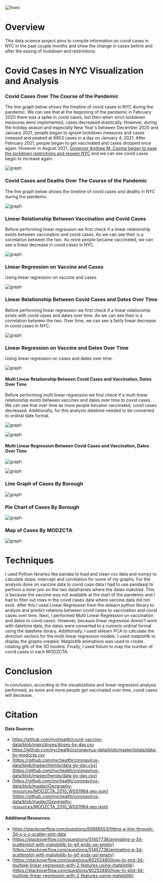 ![front](graphs/frontimg.jpg)

# Overview
This data science project aims to compile information on covid cases in NYC in the past couple months and show the change in cases before and after the easing of lookdown and restrictions. 


# Covid Cases in NYC Visualization and Analysis

### Covid Cases Over The Course of the Pandemic

The line graph below shows the timeline of covid cases in NYC during the pandemic. We can see that at the beginning of the pandemic in February 2020 there was a spike in covid cases, but then when strict lockdown measures were implemented, cases decreased drastically. However, during the holiday season and especially New Year's between December 2020 and January 2021, people began to ignore lockdown measures and cases inreased and peaked at 6953 cases in a day on January 4, 2021. After February 2021, people began to get vaccinated and cases dropped once again. However in August 2021, [Governor Andrew M. Cuomo began to ease the lockdown restrictions and reopen NYC](https://www.governor.ny.gov/news/governor-cuomo-announces-gyms-and-fitness-centers-can-reopen-starting-august-24) and we can see covid cases begin to increase again. 

![graph](graphs/TrendDataCovid.png)


### Covid Cases and Deaths Over The Course of the Pandemic

The line graph below shows the timeline of covid cases and deaths in NYC during the pandemic.

![graph](graphs/CasesOverlay.png)


### Linear Relationship Between Vaccination and Covid Cases

Before performing linear regression we first check if a linear relationship exists between vaccination and covid cases. As we can see their is a correlation between the two. As more people became vaccinated, we can see a linear decrease in covid cases in NYC.

![graph](graphs/CasesVaccineRelation.png)


### Linear Regression on Vaccine and Cases

Using linear regression on vaccine and cases.

![graph](graphs/linearvaccinemodel.png)


### Linear Relationship Between Covid Cases and Dates Over Time

Before performing linear regression we first check if a linear relationship exists with covid cases and dates over time. As we can see their is a correlation between the two. Over time, we can see a fairly linear decrease in covid cases in NYC.

![graph](graphs/CasesDateRelation.png)


### Linear Regression on Vaccine and Dates Over Time

Using linear regression on cases and dates over time.

![graph](graphs/lineardatemodel.png)


#### Multi Linear Relationship Between Covid Cases and Vaccination, Dates Over Time

Before performing multi linear regression we first check if a multi linear relationship exists between vaccines and dates over time to covid cases. We can see that over time as more people became vaccinated, covid cases decreased. Additionally, for this analysis datetime needed to be converted to ordinal date format.

![graph](graphs/MultiLinearRelation.png)


![graph](graphs/MultiLinearRelation.gif)


#### Multi Linear Regression Between Covid Cases and Vaccination, Dates Over Time

![graph](graphs/MultiLinearRegress.png)


![graph](graphs/MultiLinearRegress.gif)


### Line Graph of Cases By Borough
![graph](graphs/CasesByBoroughLine.png)


### Pie Chart of Cases By Borough
![graph](graphs/CasesByBoroughPie.png)


### Map of Cases By MODZCTA
![graph](graphs/mapBorough.JPG)


# Techniques

I used Python libraries like pandas to load and clean csv data and numpy to calculate slope, intercept and correlation for some of my graphs. For the analysis done on vaccine data to covid case data I had to use pandasql to perform a inner join on the two dataframes where the dates matched. This is because the vaccine was not available at the start of the pandemic and I had to filter out rows in the covid cases data where vaccine data did not exist. After this I used Linear Regression from the sklearn python library to analyze and predict relations between covid cases to vaccination and covid cases over time. Next, I performed Multi Linear Regression on vaccination and dates to covid cases. However, because linear regression doesn't work with datetime data, the dates were converted to a numeric ordinal format using the datetime library. Additionally, I used sklearn PCA to calculate the direction vectors for the multi linear regression models. I used matplotlib to display the graphs created. Matplotlib animations was used to create rotating gifs of the 3D models. Finally, I used folium to map the number of covid cases in each MODZCTA.


# Conclusion

In conclusion, according to the visualizations and linear regression analysis performed, as more and more people get vaccinated over time, covid cases will decrease.


# Citation
#### Data Sources:
- [https://github.com/nychealth/covid-vaccine-data/blob/main/doses/doses-by-day.csv ](https://github.com/nychealth/covid-vaccine-data/blob/main/doses/doses-by-day.csv)
- [https://github.com/nychealth/coronavirus-data/blob/master/totals/data-by-modzcta.csv ](https://github.com/nychealth/coronavirus-data/blob/master/totals/data-by-modzcta.csv )
- [https://github.com/nychealth/coronavirus-data/blob/master/trends/data-by-day.csv](https://github.com/nychealth/coronavirus-data/blob/master/trends/data-by-day.csv)
- [https://github.com/nychealth/coronavirus-data/blob/master/Geography-resources/MODZCTA_2010_WGS1984.geo.json](https://github.com/nychealth/coronavirus-data/blob/master/Geography-resources/MODZCTA_2010_WGS1984.geo.json)

#### Additional Resources:
- [https://stackoverflow.com/questions/65888553/fitting-a-line-through-3d-x-y-z-scatter-plot-data ](https://stackoverflow.com/questions/65888553/fitting-a-line-through-3d-x-y-z-scatter-plot-data )
- [https://stackoverflow.com/questions/51457738/animating-a-3d-scatterplot-with-matplotlib-to-gif-ends-up-empty](https://stackoverflow.com/questions/51457738/animating-a-3d-scatterplot-with-matplotlib-to-gif-ends-up-empty)
- [https://stackoverflow.com/questions/60252480/how-to-plot-3d-multiple-linear-regression-with-2-features-using-matplotlib](https://stackoverflow.com/questions/60252480/how-to-plot-3d-multiple-linear-regression-with-2-features-using-matplotlib)

